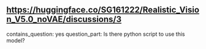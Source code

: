 ## https://huggingface.co/SG161222/Realistic_Vision_V5.0_noVAE/discussions/3

contains_question: yes
question_part: Is there python script to use this model?